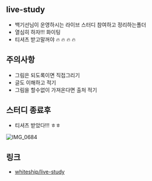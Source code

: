 ## live-study
- 백기선님이 운영하시는 라이브 스터디 참여하고 정리하는폴더
- 열심히 하자!!! 화이팅
- 티셔츠 받고말꺼야 🔥 🔥 🔥 🔥 

## 주의사항
- 그림은 되도록이면 직접그리기
- 글도 이해하고 적기
- 그림을 할수없이 가져온다면 출처 적기

## 스터디 종료후
- 티셔츠 받았다!!! ㅎㅎ
  
![IMG_0684](https://user-images.githubusercontent.com/38197944/113511826-c9eb2600-959c-11eb-987c-91c673c17e31.jpg)


## 링크
- [whiteship/live-study](https://github.com/whiteship/live-study)
  
